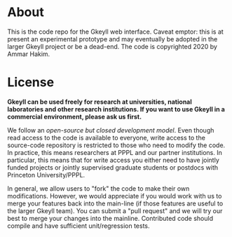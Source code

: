 # About

This is the code repo for the Gkeyll web interface. Caveat emptor:
this is at present an experimental prototype and may eventually be
adopted in the larger Gkeyll project or be a dead-end. The code is
copyrighted 2020 by Ammar Hakim.

# License

**Gkeyll can be used freely for research at universities, national
laboratories and other research institutions. If you want to use
Gkeyll in a commercial environment, please ask us first.**

We follow an *open-source but closed development model*. Even though
read access to the code is available to everyone, write access to the
source-code repository is restricted to those who need to modify the
code. In practice, this means researchers at PPPL and our partner
institutions. In particular, this means that for write access you
either need to have jointly funded projects or jointly supervised
graduate students or postdocs with Princeton University/PPPL.

In general, we allow users to "fork" the code to make their own
modifications. However, we would appreciate if you would work with us
to merge your features back into the main-line (if those features are
useful to the larger Gkeyll team). You can submit a "pull request" and
we will try our best to merge your changes into the
mainline. Contributed code should compile and have sufficient
unit/regression tests.
